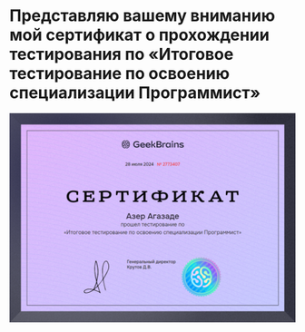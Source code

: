 # Представляю вашему вниманию мой сертификат о прохождении тестирования по «Итоговое тестирование по освоению специализации Программист»
![Сертификат](certificate.png)
